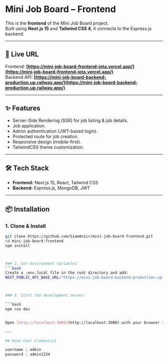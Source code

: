 # Mini Job Board – Frontend

This is the **frontend** of the Mini Job Board project.  
Built using **Next.js 15** and **Tailwind CSS 4**, it connects to the Express.js backend.

---

## 🚀 Live URL

Frontend: **[https://mini-job-board-frontend-iota.vercel.app/](https://mini-job-board-frontend-iota.vercel.app/)**  
Backend API: **[https://mini-job-board-backend-production.up.railway.app/](https://mini-job-board-backend-production.up.railway.app/)**

---

## ✨ Features

- Server-Side Rendering (SSR) for job listing & job details.
- Job application.
- Admin authentication (JWT-based login).
- Protected route for job creation.
- Responsive design (mobile-first).
- TailwindCSS theme customization.

---

## 🛠 Tech Stack

- **Frontend:** Next.js 15, React, Tailwind CSS
- **Backend:** Express.js, MongoDB, JWT

---

## 📦 Installation

### 1. Clone & Install

````bash
git clone https://github.com/SiamAnzir/mini-job-board-frontend.git
cd mini-job-board-frontend
npm install



### 2. Set Environment Variables
```bash
Create a .env.local file in the root directory and add:
NEXT_PUBLIC_API_BASE_URL="https://mini-job-board-backend-production.up.railway.app"



### 3. Start the development server:

```bash
npm run dev


Open [http://localhost:3000](http://localhost:3000) with your browser to see the result.

---

## Demo User Credential

username : admin
password : admin1234

````
